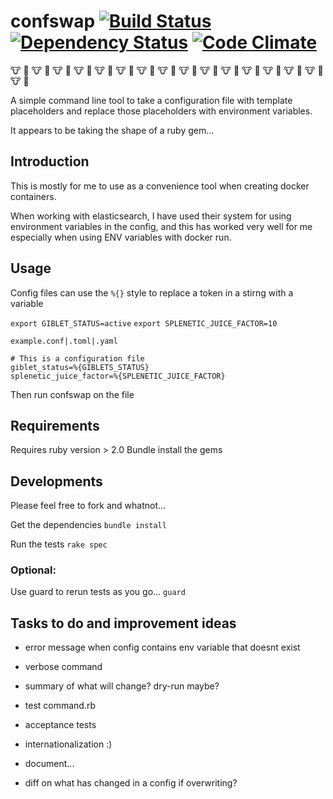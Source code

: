# confswap [![Build Status](https://travis-ci.org/tlcowling/confswap.svg?branch=master)](https://travis-ci.org/tlcowling/confswap) [![Dependency Status](https://gemnasium.com/tlcowling/confswap.svg)](https://gemnasium.com/tlcowling/confswap) [![Code Climate](https://codeclimate.com/github/tlcowling/confswap/badges/gpa.svg)](https://codeclimate.com/github/tlcowling/confswap)
:cow: :cow2: :cow: :cow2: :cow: :cow2: :cow: :cow2: :cow: :cow2: :cow: :cow2: :cow: :cow2: :cow: :cow2: :cow: :cow2: :cow: :cow2: :cow: :cow2: :cow: :cow2: :cow: :cow2: :cow: :cow2: :cow: :cow2: :cow: :cow2:




A simple command line tool to take a configuration file with template placeholders and replace those placeholders with environment variables.

It appears to be taking the shape of a ruby gem...

## Introduction

This is mostly for me to use as a convenience tool when creating docker containers.

When working with elasticsearch, I have used their system for using environment variables in the config, and this has worked very well for me especially when using ENV variables with docker run.

## Usage

Config files can use the `%{}` style to replace a token in a stirng with a variable

`export GIBLET_STATUS=active`
`export SPLENETIC_JUICE_FACTOR=10`

`example.conf|.toml|.yaml`
```
# This is a configuration file
giblet_status=%{GIBLETS_STATUS}
splenetic_juice_factor=%{SPLENETIC_JUICE_FACTOR}
``` 

Then run confswap on the file

## Requirements

Requires ruby version > 2.0
Bundle install the gems

## Developments

Please feel free to fork and whatnot...

Get the dependencies
``bundle install``

Run the tests
``rake spec`` 

### Optional:
Use guard to rerun tests as you go...
``guard``

## Tasks to do and improvement ideas

- error message when config contains env variable that doesnt exist
- verbose command
- summary of what will change?  dry-run maybe?
- test command.rb
- acceptance tests

- internationalization :) 
- document...
- diff on what has changed in a config if overwriting?

